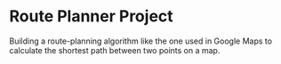# Route Planner Project
Building a route-planning algorithm like the one used in Google Maps to calculate the shortest path between two points on a map.

